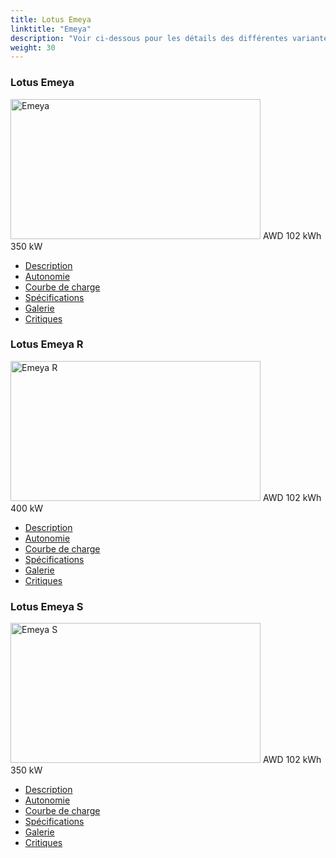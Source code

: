 ```yaml
---
title: Lotus Emeya
linktitle: "Emeya"
description: "Voir ci-dessous pour les détails des différentes variantes de Lotus Emeya"
weight: 30
---
```

<!-- markdownlint-disable MD033 -->
<!-- markdownlint-disable MD010 -->
<div class="container p-3 mb-4 bg-body-tertiary rounded border">
<h3>Lotus Emeya</h3>
	<div class="row">
		<div class="col col-12 col-md-6">
			<a href="emeya/"><img src="https://media.evkx.net/multimedia/models/lotus/emeya/emeya/main_1_xst.jpg" class="img-fluid" width="400px" height="224px" alt="Emeya" ></a>
<i class="bi bi-record2-fill"></i> AWD <i class="bi bi-battery-full"></i> 102 kWh <i class="bi bi-ev-station"></i> 350 kW 
		</div>
		<div class="col col-12 col-md-6">
			<ul class="list-group list-group-flush">
				<li class="list-group-item list-group-item-action"><a href="emeya/" class="text-decoration-none text-black"><i class="bi-car-front"></i> Description</a></li>
				<li class="list-group-item list-group-item-action"><a href="emeya/rangeandconsumption/" class="text-decoration-none text-black" ><i class="bi-file-earmark-bar-graph"></i> Autonomie</a></li>
				<li class="list-group-item list-group-item-action"><a href="emeya/chargingcurve/" class="text-decoration-none text-black" ><i class="bi-battery-charging"></i> Courbe de charge</a></li>
				<li class="list-group-item list-group-item-action"><a href="emeya/specifications/" class="text-decoration-none text-black" ><i class="bi-layout-text-sidebar-reverse"></i> Spécifications</a></li>
				<li class="list-group-item list-group-item-action"><a href="emeya/gallery/" class="text-decoration-none text-black" ><i class="bi-images"></i> Galerie</a></li>
				<li class="list-group-item list-group-item-action"><a href="emeya/reviews/" class="text-decoration-none text-black" ><i class="bi-person-video2"></i> Critiques</a></li>
			</ul>
		</div>
	</div>
</div>
<div class="container p-3 mb-4 bg-body-tertiary rounded border">
<h3>Lotus Emeya R</h3>
	<div class="row">
		<div class="col col-12 col-md-6">
			<a href="emeya_r/"><img src="https://media.evkx.net/multimedia/models/lotus/emeya/emeya_r/main_1_xst.jpg" class="img-fluid" width="400px" height="224px" alt="Emeya R" ></a>
<i class="bi bi-record2-fill"></i> AWD <i class="bi bi-battery-full"></i> 102 kWh <i class="bi bi-ev-station"></i> 400 kW 
		</div>
		<div class="col col-12 col-md-6">
			<ul class="list-group list-group-flush">
				<li class="list-group-item list-group-item-action"><a href="emeya_r/" class="text-decoration-none text-black"><i class="bi-car-front"></i> Description</a></li>
				<li class="list-group-item list-group-item-action"><a href="emeya_r/rangeandconsumption/" class="text-decoration-none text-black" ><i class="bi-file-earmark-bar-graph"></i> Autonomie</a></li>
				<li class="list-group-item list-group-item-action"><a href="emeya_r/chargingcurve/" class="text-decoration-none text-black" ><i class="bi-battery-charging"></i> Courbe de charge</a></li>
				<li class="list-group-item list-group-item-action"><a href="emeya_r/specifications/" class="text-decoration-none text-black" ><i class="bi-layout-text-sidebar-reverse"></i> Spécifications</a></li>
				<li class="list-group-item list-group-item-action"><a href="emeya_r/gallery/" class="text-decoration-none text-black" ><i class="bi-images"></i> Galerie</a></li>
				<li class="list-group-item list-group-item-action"><a href="emeya_r/reviews/" class="text-decoration-none text-black" ><i class="bi-person-video2"></i> Critiques</a></li>
			</ul>
		</div>
	</div>
</div>
<div class="container p-3 mb-4 bg-body-tertiary rounded border">
<h3>Lotus Emeya S</h3>
	<div class="row">
		<div class="col col-12 col-md-6">
			<a href="emeya_s/"><img src="https://media.evkx.net/multimedia/models/lotus/emeya/emeya_s/main_1_xst.jpg" class="img-fluid" width="400px" height="224px" alt="Emeya S" ></a>
<i class="bi bi-record2-fill"></i> AWD <i class="bi bi-battery-full"></i> 102 kWh <i class="bi bi-ev-station"></i> 350 kW 
		</div>
		<div class="col col-12 col-md-6">
			<ul class="list-group list-group-flush">
				<li class="list-group-item list-group-item-action"><a href="emeya_s/" class="text-decoration-none text-black"><i class="bi-car-front"></i> Description</a></li>
				<li class="list-group-item list-group-item-action"><a href="emeya_s/rangeandconsumption/" class="text-decoration-none text-black" ><i class="bi-file-earmark-bar-graph"></i> Autonomie</a></li>
				<li class="list-group-item list-group-item-action"><a href="emeya_s/chargingcurve/" class="text-decoration-none text-black" ><i class="bi-battery-charging"></i> Courbe de charge</a></li>
				<li class="list-group-item list-group-item-action"><a href="emeya_s/specifications/" class="text-decoration-none text-black" ><i class="bi-layout-text-sidebar-reverse"></i> Spécifications</a></li>
				<li class="list-group-item list-group-item-action"><a href="emeya_s/gallery/" class="text-decoration-none text-black" ><i class="bi-images"></i> Galerie</a></li>
				<li class="list-group-item list-group-item-action"><a href="emeya_s/reviews/" class="text-decoration-none text-black" ><i class="bi-person-video2"></i> Critiques</a></li>
			</ul>
		</div>
	</div>
</div>

